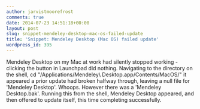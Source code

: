 ```yaml
---
author: jarvistmoorefrost
comments: true
date: 2014-07-23 14:51:18+00:00
layout: post
slug: snippet-mendeley-desktop-mac-os-failed-update
title: 'Snippet: Mendeley Desktop (Mac OS) failed update'
wordpress_id: 395
---
```


Mendeley Desktop on my Mac at work had silently stopped working - clicking the button in Launchpad did nothing. Navigating to the directory on the shell, cd "/Applications/Mendeley\ Desktop.app/Contents/MacOS/" it appeared a prior update had broken halfway through, leaving a null file for 'Mendeley Desktop'. Whoops. However there was a 'Mendeley Desktop.bak'. Running this from the shell, Mendeley Desktop appeared, and then offered to update itself, this time completing successfully. 

